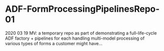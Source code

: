 # ADF-FormProcessingPipelinesRepo-01
2020 03 19 MV: a temporary repo as part of demonstrating a full-life-cycle ADF factory + pipelines for each handling multi-model processing of various types of forms a customer might have... 
